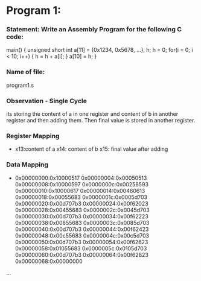 # Program 1: 
### Statement: Write an Assembly Program for the following C code:
main() {
	unsigned short int a[11] = {0x1234, 0x5678, ...}, h;
	h = 0;
	for(i = 0; i < 10; i++)
	{
		h = h + a[i];
	}
	a[10] = h;
}

### Name of file:
program1.s

### Observation - Single Cycle
its storing the content of a in one register and content of b in another register and then adding them. Then final value is stored in another register.
 
### Register Mapping
- x13:content of a
x14: content of b
x15: final value after adding

### Data Mapping
- 0x00000000:0x10000517
0x00000004:0x00050513
0x00000008:0x10000597
0x0000000c:0x00258593
0x00000010:0x10000617
0x00000014:0x00460613
0x00000018:0x00055683
0x0000001c:0x0005d703
0x00000020:0x00d707b3
0x00000024:0x00f62023
0x00000028:0x00455683
0x0000002c:0x0045d703
0x00000030:0x00d707b3
0x00000034:0x00f62223
0x00000038:0x00855683
0x0000003c:0x0085d703
0x00000040:0x00d707b3
0x00000044:0x00f62423
0x00000048:0x00c55683
0x0000004c:0x00c5d703
0x00000050:0x00d707b3
0x00000054:0x00f62623
0x00000058:0x01055683
0x0000005c:0x0105d703
0x00000060:0x00d707b3
0x00000064:0x00f62823
0x00000068:0x00000000

...
